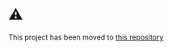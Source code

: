 # ⚠️  

This project has been moved to [this repository]([url](https://github.com/liamdanielduffy/leva-uix))
